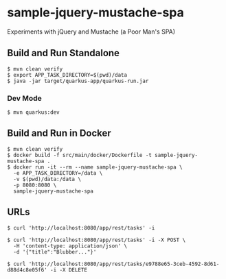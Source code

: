 # sample-jquery-mustache-spa

Experiments with jQuery and Mustache (a Poor Man's SPA)

## Build and Run Standalone

~~~
$ mvn clean verify
$ export APP_TASK_DIRECTORY=$(pwd)/data
$ java -jar target/quarkus-app/quarkus-run.jar
~~~

### Dev Mode

~~~
$ mvn quarkus:dev
~~~

## Build and Run in Docker

~~~
$ mvn clean verify
$ docker build -f src/main/docker/Dockerfile -t sample-jquery-mustache-spa .
$ docker run -it --rm --name sample-jquery-mustache-spa \
  -e APP_TASK_DIRECTORY=/data \
  -v $(pwd)/data:/data \
  -p 8080:8080 \
  sample-jquery-mustache-spa
~~~

## URLs

~~~
$ curl 'http://localhost:8080/app/rest/tasks' -i

$ curl 'http://localhost:8080/app/rest/tasks' -i -X POST \
  -H 'content-type: application/json' \
  -d '{"title":"Blubber..."}'
  
$ curl 'http://localhost:8080/app/rest/tasks/e9788e65-3ceb-4592-8d61-d88d4c8e05f6' -i -X DELETE
~~~
